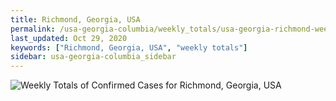 ```yaml
---
title: Richmond, Georgia, USA
permalink: /usa-georgia-columbia/weekly_totals/usa-georgia-richmond-weekly_totals.html
last_updated: Oct 29, 2020
keywords: ["Richmond, Georgia, USA", "weekly totals"]
sidebar: usa-georgia-columbia_sidebar
---
```


![Weekly Totals of Confirmed Cases for Richmond, Georgia, USA](/covid_tracker/images/graphs/usa-georgia-richmond-weekly_totals_graph.png)
